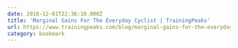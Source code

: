 ```yaml
---
date: 2018-12-01T22:36:10.000Z
title: 'Marginal Gains For The Everyday Cyclist | TrainingPeaks'
url: https://www.trainingpeaks.com/blog/marginal-gains-for-the-everyday-cyclist/
category: bookmark
---
```

